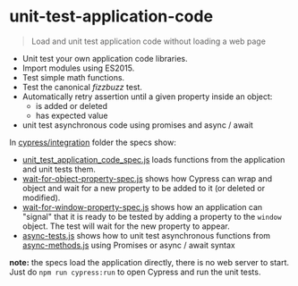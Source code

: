 # unit-test-application-code
> Load and unit test application code without loading a web page

- Unit test your own application code libraries.
- Import modules using ES2015.
- Test simple math functions.
- Test the canonical *fizzbuzz* test.
- Automatically retry assertion until a given property inside an object:
  * is added or deleted
  * has expected value
- unit test asynchronous code using promises and async / await

In [cypress/integration](cypress/integration) folder the specs show:

- [unit_test_application_code_spec.js](cypress/integration/unit_test_application_code_spec.js) loads functions from the application and unit tests them.
- [wait-for-object-property-spec.js](cypress/integration/wait-for-object-property-spec.js) shows how Cypress can wrap and object and wait for a new property to be added to it (or deleted or modified).
- [wait-for-window-property-spec.js](cypress/integration/wait-for-window-property-spec.js) shows how an application can "signal" that it is ready to be tested by adding a property to the `window` object. The test will wait for the new property to appear.
- [async-tests.js](cypress/integration/async-tests.js) shows how to unit test asynchronous functions from [async-methods.js](async-methods.js) using Promises or async / await syntax

**note:** the specs load the application directly, there is no web server to start. Just do `npm run cypress:run` to open Cypress and run the unit tests.
